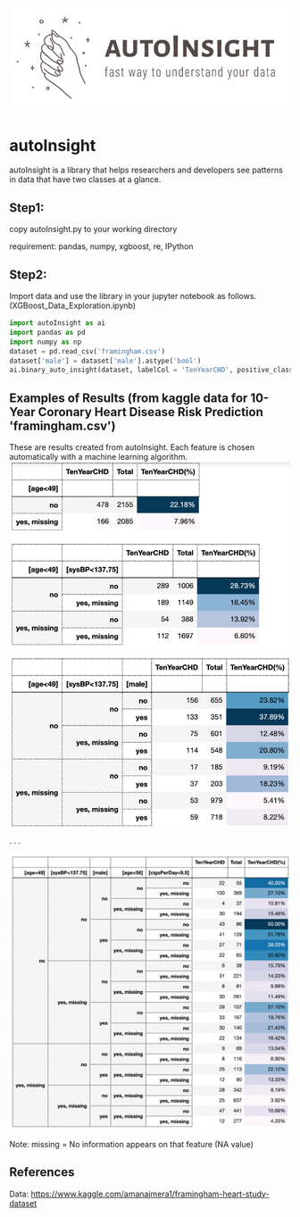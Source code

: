 ![logo](https://github.com/thadaJ/autoInsight/blob/master/logo_designd_from_wix.com.png)

# autoInsight
autoInsight is a library that helps researchers and developers see patterns in data that have two classes at a glance.

## Step1:
copy autoInsight.py to your working directory

requirement: pandas, numpy, xgboost, re, IPython 

## Step2:
Import data and use the library in your jupyter notebook as follows. (XGBoost_Data_Exploration.ipynb)

```python
import autoInsight as ai
import pandas as pd
import numpy as np
dataset = pd.read_csv('framingham.csv')
dataset['male'] = dataset['male'].astype('bool')
ai.binary_auto_insight(dataset, labelCol = 'TenYearCHD', positive_class = 1)
```


## Examples of Results (from kaggle data for 10-Year Coronary Heart Disease Risk Prediction 'framingham.csv')
These are results created from autoInsight. 
Each feature is chosen automatically with a machine learning algorithm.
![result](https://github.com/thadaJ/autoInsight/blob/master/Example%20of%20result.png)

.
.
.

![result](https://github.com/thadaJ/autoInsight/blob/master/big_table.png)

Note: missing = No information appears on that feature (NA value)

## References
Data: https://www.kaggle.com/amanajmera1/framingham-heart-study-dataset
